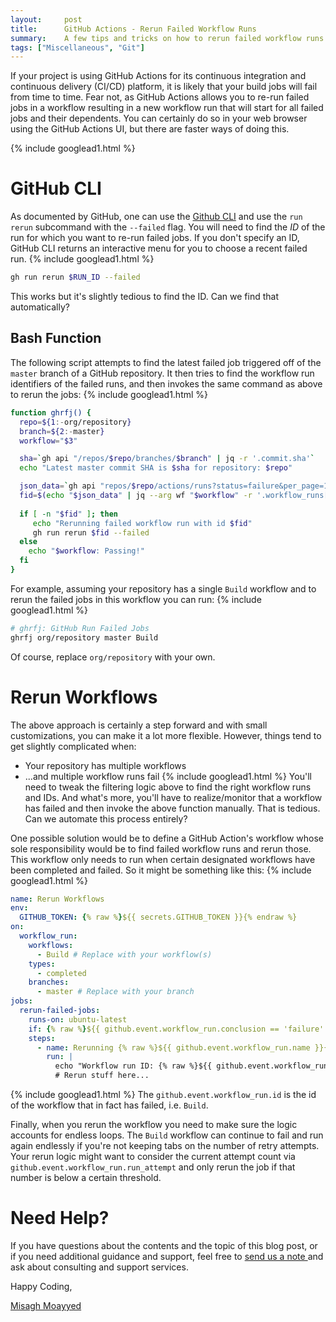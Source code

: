 ```yaml
---
layout:     post
title:      GitHub Actions - Rerun Failed Workflow Runs
summary:    A few tips and tricks on how to rerun failed workflow runs in GitHub Actions.
tags: ["Miscellaneous", "Git"]
---
```



If your project is using GitHub Actions for its continuous integration and continuous delivery (CI/CD) platform, it is likely that your build jobs will fail from time to time. Fear not, as GitHub Actions allows you to re-run failed jobs in a workflow resulting in a new workflow run that will start for all failed jobs and their dependents. You can certainly do so in your web browser using the GitHub Actions UI, but there are faster ways of doing this.

{% include googlead1.html  %}

# GitHub CLI

As documented by GitHub, one can use the [Github CLI](https://github.com/cli/cli#installation) and use the `run rerun` subcommand with the `--failed` flag. You will need to find the *ID* of the run for which you want to re-run failed jobs. If you don't specify an ID, GitHub CLI returns an interactive menu for you to choose a recent failed run.
{% include googlead1.html  %}
```bash
gh run rerun $RUN_ID --failed
```

This works but it's slightly tedious to find the ID. Can we find that automatically?

## Bash Function

The following script attempts to find the latest failed job triggered off of the `master` branch of a GitHub repository. It then tries to find the workflow run identifiers of the failed runs, and then invokes the same command as above to rerun the jobs:
{% include googlead1.html  %}
```bash
function ghrfj() {
  repo=${1:-org/repository}
  branch=${2:-master}
  workflow="$3"

  sha=`gh api "/repos/$repo/branches/$branch" | jq -r '.commit.sha'`
  echo "Latest master commit SHA is $sha for repository: $repo"

  json_data=`gh api "repos/$repo/actions/runs?status=failure&per_page=1&page=1&branch=$branch&head_sha=$sha"`
  fid=$(echo "$json_data" | jq --arg wf "$workflow" -r '.workflow_runs[] | select(.name == $wf) | .id' )
  
  if [ -n "$fid" ]; then
     echo "Rerunning failed workflow run with id $fid"
     gh run rerun $fid --failed
  else
    echo "$workflow: Passing!"
  fi
}
```

For example, assuming your repository has a single `Build` workflow and to rerun the failed jobs in this workflow you can run:
{% include googlead1.html  %}
```bash
# ghrfj: GitHub Run Failed Jobs
ghrfj org/repository master Build
```

Of course, replace `org/repository` with your own.

# Rerun Workflows

The above approach is certainly a step forward and with small customizations, you can make it a lot more flexible. However, things tend to get slightly complicated when:

- Your repository has multiple workflows
- ...and multiple workflow runs fail
{% include googlead1.html  %}
You'll need to tweak the filtering logic above to find the right workflow runs and IDs. And what's more, you'll have to realize/monitor that a workflow has failed and then invoke the above function manually. That is tedious. Can we automate this process entirely? 

One possible solution would be to define a GitHub Action's workflow whose sole responsibility would be to find failed workflow runs and rerun those. This workflow only needs to run when certain designated workflows have been completed and failed. So it might be something like this:
{% include googlead1.html  %}
```yml
name: Rerun Workflows
env:
  GITHUB_TOKEN: {% raw %}${{ secrets.GITHUB_TOKEN }}{% endraw %} 
on:
  workflow_run:
    workflows:
      - Build # Replace with your workflow(s)
    types:
      - completed
    branches:
      - master # Replace with your branch
jobs:
  rerun-failed-jobs:
    runs-on: ubuntu-latest
    if: {% raw %}${{ github.event.workflow_run.conclusion == 'failure' }}{% endraw %} 
    steps:
      - name: Rerunning {% raw %}${{ github.event.workflow_run.name }}{% endraw %}
        run: |
          echo "Workflow run ID: {% raw %}${{ github.event.workflow_run.id }}{% endraw %}"
          # Rerun stuff here...
```
{% include googlead1.html  %}
The `github.event.workflow_run.id` is the id of the workflow that in fact has failed, i.e. `Build`. 

Finally, when you rerun the workflow you need to make sure the logic accounts for endless loops. The `Build` workflow can continue to fail and run again endlessly if you're not keeping tabs on the number of retry attempts. Your rerun logic might want to consider the current attempt count via `github.event.workflow_run.run_attempt` and only rerun the job if that number is below a certain threshold.

# Need Help?

If you have questions about the contents and the topic of this blog post, or if you need additional guidance and support, feel free to [send us a note ](/#contact-section-header) and ask about consulting and support services. 

Happy Coding,

[Misagh Moayyed](https://fawnoos.com)